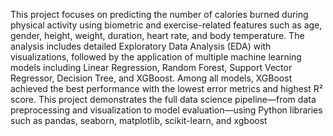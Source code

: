 This project focuses on predicting the number of calories burned during physical activity using biometric and exercise-related features such as age, gender, height, weight, duration, heart rate, and body temperature. The analysis includes detailed Exploratory Data Analysis (EDA) with visualizations, followed by the application of multiple machine learning models including Linear Regression, Random Forest, Support Vector Regressor, Decision Tree, and XGBoost. Among all models, XGBoost achieved the best performance with the lowest error metrics and highest R² score. This project demonstrates the full data science pipeline—from data preprocessing and visualization to model evaluation—using Python libraries such as pandas, seaborn, matplotlib, scikit-learn, and xgboost
